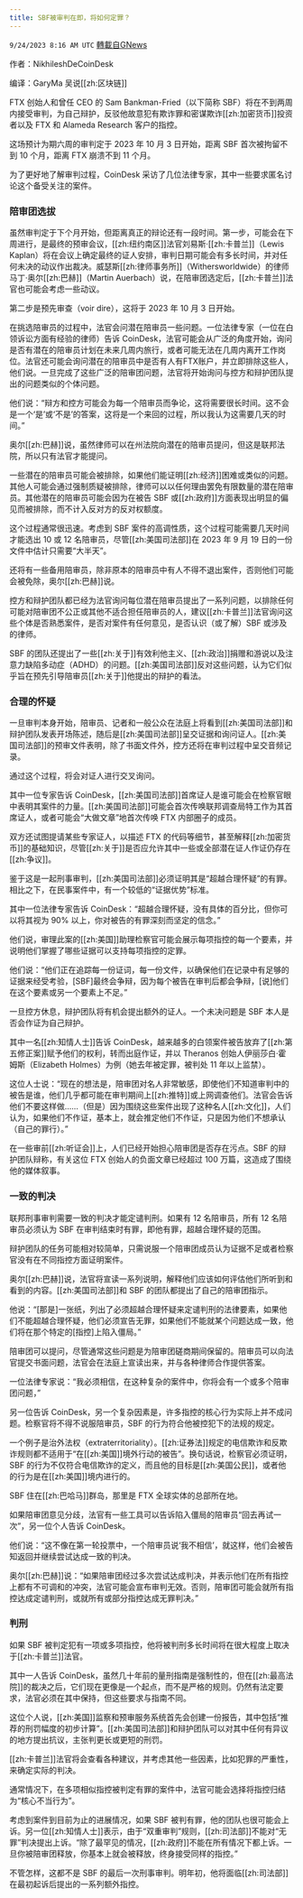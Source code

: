 ```yaml
---
title: SBF被审判在即，将如何定罪？
---
```

`9/24/2023 8:16 AM UTC` [轉載自GNews](https://gnews.org/articles/1733418)

作者：NikhileshDeCoinDesk

编译：GaryMa 吴说[[zh:区块链]]

FTX 创始人和曾任 CEO 的 Sam Bankman-Fried（以下简称 SBF）将在不到两周内接受审判，为自己辩护，反驳他故意犯有欺诈罪和密谋欺诈[[zh:加密货币]]投资者以及 FTX 和 Alameda Research 客户的指控。

这场预计为期六周的审判定于 2023 年 10 月 3 日开始，距离 SBF 首次被拘留不到 10 个月，距离 FTX 崩溃不到 11 个月。

为了更好地了解审判过程，CoinDesk 采访了几位法律专家，其中一些要求匿名讨论这个备受关注的案件。

### 陪审团选拔

虽然审判定于下个月开始，但距离真正的辩论还有一段时间。第一步，可能会在下周进行，是最终的预审会议，[[zh:纽约南区]]法官刘易斯·[[zh:卡普兰]]（Lewis Kaplan）将在会议上确定最终的证人安排，审判日期可能会有多长时间，并对任何未决的动议作出裁决。威瑟斯[[zh:律师事务所]]（Withersworldwide）的律师马丁·奥尔[[zh:巴赫]]（Martin Auerbach）说，在陪审团选定后，[[zh:卡普兰]]法官也可能会考虑一些动议。

第二步是预先审查（voir dire），这将于 2023 年 10 月 3 日开始。

在挑选陪审员的过程中，法官会问潜在陪审员一些问题。一位法律专家（一位在白领诉讼方面有经验的律师）告诉 CoinDesk，法官可能会从广泛的角度开始，询问是否有潜在的陪审员计划在未来几周内旅行，或者可能无法在几周内离开工作岗位。法官还可能会询问潜在的陪审员中是否有人有FTX账户，并立即排除这些人，他们说。一旦完成了这些广泛的陪审团问题，法官将开始询问与控方和辩护团队提出的问题类似的个体问题。

他们说：“辩方和控方可能会为每一个陪审员而争论，这将需要很长时间。这不会是一个‘是’或‘不是’的答案，这将是一个来回的过程，所以我认为这需要几天的时间。”

奥尔[[zh:巴赫]]说，虽然律师可以在州法院向潜在的陪审员提问，但这是联邦法院，所以只有法官才能提问。

一些潜在的陪审员可能会被排除，如果他们能证明[[zh:经济]]困难或类似的问题。其他人可能会通过强制质疑被排除，律师可以以任何理由罢免有限数量的潜在陪审员。其他潜在的陪审员可能会因为在被告 SBF 或[[zh:政府]]方面表现出明显的偏见而被排除，而不计入反对方的反对权额度。

这个过程通常很迅速。考虑到 SBF 案件的高调性质，这个过程可能需要几天时间才能选出 10 或 12 名陪审员，尽管[[zh:美国司法部]]在 2023 年 9 月 19 日的一份文件中估计只需要“大半天”。

还将有一些备用陪审员，除非原本的陪审员中有人不得不退出案件，否则他们可能会被免除，奥尔[[zh:巴赫]]说。

控方和辩护团队都已经为法官询问每位潜在陪审员提出了一系列问题，以排除任何可能对陪审团不公正或其他不适合担任陪审员的人，建议[[zh:卡普兰]]法官询问这些个体是否熟悉案件，是否对案件有任何意见，是否认识（或了解）SBF 或涉及的律师。

SBF 的团队还提出了一些[[zh:关于]]有效利他主义、[[zh:政治]]捐赠和游说以及注意力缺陷多动症（ADHD）的问题。[[zh:美国司法部]]反对这些问题，认为它们似乎旨在预先引导陪审员[[zh:关于]]他提出的辩护的看法。

### 合理的怀疑

一旦审判本身开始，陪审员、记者和一般公众在法庭上将看到[[zh:美国司法部]]和辩护团队发表开场陈述，随后是[[zh:美国司法部]]呈交证据和询问证人。[[zh:美国司法部]]的预审文件表明，除了书面文件外，控方还将在审判过程中呈交音频记录。

通过这个过程，将会对证人进行交叉询问。

其中一位专家告诉 CoinDesk，[[zh:美国司法部]]首席证人是谁可能会在检察官眼中表明其案件的力量。[[zh:美国司法部]]可能会首次传唤联邦调查局特工作为其首席证人，或者可能会“大做文章”地首次传唤 FTX 内部圈子的成员。

双方还试图提请某些专家证人，以描述 FTX 的代码等细节，甚至解释[[zh:加密货币]]的基础知识，尽管[[zh:关于]]是否应允许其中一些或全部潜在证人作证仍存在[[zh:争议]]。

鉴于这是一起刑事审判，[[zh:美国司法部]]必须证明其是“超越合理怀疑”的有罪。相比之下，在民事案件中，有一个较低的“证据优势”标准。

其中一位法律专家告诉 CoinDesk：“超越合理怀疑，没有具体的百分比，但你可以将其视为 90% 以上，你对被告的有罪深刻而坚定的信念。”

他们说，审理此案的[[zh:美国]]助理检察官可能会展示每项指控的每一个要素，并说明他们掌握了哪些证据可以支持每项指控的定罪。

他们说：“他们正在追踪每一份证词，每一份文件，以确保他们在记录中有足够的证据来经受考验，[SBF]最终会争辩，因为每个被告在审判后都会争辩，[说]他们在这个要素或另一个要素上不足。”

一旦控方休息，辩护团队将有机会提出额外的证人。一个未决问题是 SBF 本人是否会作证为自己辩护。

其中一名[[zh:知情人士]]告诉 CoinDesk，越来越多的白领案件被告放弃了[[zh:第五修正案]]赋予他们的权利，转而出庭作证，并以 Theranos 创始人伊丽莎白·霍姆斯（Elizabeth Holmes）为例（她去年被定罪，被判处 11 年以上监禁）。

这位人士说：“现在的想法是，陪审团对名人非常敏感，即使他们不知道审判中的被告是谁，他们几乎都可能在审判期间上[[zh:推特]]或上网调查他们。法官会告诉他们不要这样做……（但是）因为围绕这些案件出现了这种名人[[zh:文化]]，人们认为，如果他们不作证，基本上，就会推定他们不作证，只是因为他们不想承认（自己的罪行）。”

在一些审前[[zh:听证会]]上，人们已经开始担心陪审团是否存在污点。SBF 的辩护团队辩称，有关这位 FTX 创始人的负面文章已经超过 100 万篇，这造成了围绕他的媒体叙事。

### 一致的判决

联邦刑事审判需要一致的判决才能定谴判刑。如果有 12 名陪审员，所有 12 名陪审员必须认为 SBF 在审判结束时有罪，即他有罪，超越合理怀疑的范围。

辩护团队的任务可能相对较简单，只需说服一个陪审团成员认为证据不足或者检察官没有在不同指控方面证明案件。

奥尔[[zh:巴赫]]说，法官将宣读一系列说明，解释他们应该如何评估他们所听到和看到的内容。[[zh:美国司法部]]和 SBF 的团队都提出了自己的陪审团指示。

他说：“[那是]一张纸，列出了必须超越合理怀疑来定谴判刑的法律要素，如果他们不能超越合理怀疑，他们必须宣告无罪，如果他们不能就某个问题达成一致，他们将在那个特定的[指控]上陷入僵局。”

陪审团可以提问，尽管通常这些问题是为陪审团磋商期间保留的。陪审员可以向法官提交书面问题，法官会在法庭上宣读出来，并与各种律师合作提供答案。

一位法律专家说：“我必须相信，在这种复杂的案件中，你将会有一个或多个陪审团问题，”

另一位告诉 CoinDesk，另一个复杂因素是，许多指控的核心行为实际上并不成问题。检察官将不得不说服陪审员，SBF 的行为符合他被控犯下的法规的规定。

一个例子是治外法权（extraterritoriality）。[[zh:证券法]]规定的电信欺诈和反欺诈规则都不适用于“在[[zh:美国]]境外行动的被告”。换句话说，检察官必须证明，SBF 的行为不仅符合电信欺诈的定义，而且他的目标是[[zh:美国公民]]，或者他的行为是在[[zh:美国]]境内进行的。

SBF 住在[[zh:巴哈马]]群岛，那里是 FTX 全球实体的总部所在地。

如果陪审团意见分歧，法官有一些工具可以告诉陷入僵局的陪审员“回去再试一次”，另一位个人告诉 CoinDesk。

他们说：“这不像在第一轮投票中，一个陪审员说‘我不相信’，就这样，他们会被告知返回并继续尝试达成一致的判决。

奥尔[[zh:巴赫]]说：“如果陪审团经过多次尝试达成判决，并表示他们在所有指控上都有不可调和的冲突，法官可能会宣布审判无效。否则，陪审团可能会就所有指控达成定谴判刑，或就所有或部分指控达成无罪判决。”

### 判刑

如果 SBF 被判定犯有一项或多项指控，他将被判刑多长时间将在很大程度上取决于[[zh:卡普兰]]法官。

其中一人告诉 CoinDesk，虽然几十年前的量刑指南是强制性的，但在[[zh:最高法院]]的裁决之后，它们现在更像是一个起点，而不是严格的规则。仍然有法定要求，法官必须在其中保持，但这些要求与指南不同。

这位个人说，[[zh:美国]]监察和预审服务系统首先会创建一份报告，其中包括“推荐的刑罚幅度的初步计算”。[[zh:美国司法部]]和辩护团队可以对其中任何有异议的地方提出抗议，主张判更长或更短的刑罚。

[[zh:卡普兰]]法官将会查看各种建议，并考虑其他一些因素，比如犯罪的严重性，来确定实际的判决。

通常情况下，在多项相似指控被判定有罪的案件中，法官可能会选择将指控归结为“核心不当行为”。

考虑到案件到目前为止的进展情况，如果 SBF 被判有罪，他的团队也很可能会上诉。另一位[[zh:知情人士]]表示，由于“双重审判”规则，[[zh:司法部]]不能对“无罪”判决提出上诉。“除了最罕见的情况，[[zh:政府]]不能在所有情况下都上诉。一旦你被陪审团释放，你基本上就会被释放，终身接受同样的指控。”

不管怎样，这都不是 SBF 的最后一次刑事审判。明年初，他将面临[[zh:司法部]]在最初起诉后提出的一系列额外指控。

